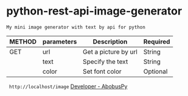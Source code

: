 # python-rest-api-image-generator

`My mini image generator with text by api for python`


|<center>METHOD</center>|parameters|Description         |Required|
|-----------------------|----------|--------------------|--------|
|GET                    |url       |Get a picture by url|String  |
|                       |text      |Specify the text    |String  |
|                       |color     |Set font color      |Optional|

`
http://localhost/image`
[Developer - AbobusPy](https://github.com/AbobusPy)
